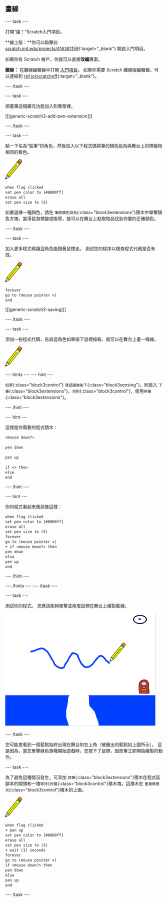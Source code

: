 ## 畫線

--- task ---

打開“貓！”Scratch入門項目。

**線上版：**你可以點擊此 [scratch.mit.edu/projects/416381159](https://scratch.mit.edu/projects/416381159){:target="_blank"} 開啟入門項目。

如果你有 Scratch 帳戶，你就可以直接**改編**專案。

**離線：** 在離線編輯器中打開 [入門項目](http://rpf.io/p/zh-TW/cats-go)。 如果你需要 Scratch 離線版編輯器，可以連結到 [rpf.io/scratchoff](http://rpf.io/scratchoff){:target="_blank"}。

--- /task ---

--- task ---

把畫筆這個擴充功能加入到專案裡。

[[[generic-scratch3-add-pen-extension]]]

--- /task ---

--- task ---

點一下名為“鉛筆”的角色，然後加入以下程式碼將筆的顏色設為與舞台上的障礙物相同的藍色。

![筆角色](images/pen-sprite.png)

```blocks3
when flag clicked
set pen color to [#0000ff]
erase all
set pen size to (5)
```

如要選擇一種顏色，請在 `筆跡顏色設為`{:class="block3extensions"}積木中單擊顏色方塊，當滑鼠游標變成吸管，就可以在舞台上點取物品找到你要的正確顏色。

--- /task ---

--- task ---

加入更多程式碼讓這角色能跟著鼠標走。 測試您的程序以檢查程式代碼是否有效。

![筆角色](images/pen-sprite.png)

```blocks3
forever
go to (mouse pointer v)
end
```

[[[generic-scratch3-saving]]]

--- /task ---

--- task ---

添加一些程式代碼，告訴這角色如果按下鼠標按鈕，就可以在舞台上畫一條線。

![筆角色](images/pen-sprite.png)

--- hints ---
 --- hint ---

`如果`{:class="block3control"} `滑鼠鍵被按下`{:class="block3sensing"}，則放入 `下筆`{:class="block3extensions"}，`否則`{:class="block3control"}，使用`停筆`{:class="block3extensions"}。

--- /hint ---

--- hint ---

這裡是你需要的程式積木：

```blocks3
<mouse down?>

pen down

pen up

if <> then
else
end
```

--- /hint ---

--- hint ---

你的程式看起來應該像這樣：

```blocks3
when flag clicked
set pen color to [#0000ff]
erase all
set pen size to (5)
forever
go to (mouse pointer v)
+ if <mouse down?> then
pen down
else
pen up
end
```

--- /hint ---

--- /hints --- --- /task ---

--- task ---

測試你的程式。 您應該能夠單擊並拖曳鼠標在舞台上繪製藍線。

![畫一條線](images/draw-a-line.png)

--- /task ---

您可能會看到一個藍點始終出現在舞台的右上角（被圈出的藍點如上圖所示）。 這是因為，當您單擊綠色旗幟開始遊戲時，您按下了鼠標，因而筆立即開始繪製的動作。

--- task ---

為了避免這種情況發生，可添加 `停筆`{:class="block3extensions"}積木在程式區腳本的開頭和一塊`等待1秒鐘`{:class="block3control"}積木塊，這積木在 `重複無限次`{:class="block3control"}積木的上面。

![筆角色](images/pen-sprite.png)

```blocks3
when flag clicked
+ pen up
set pen color to [#0000ff]
erase all
set pen size to (5)
+ wait (1) seconds
forever
go to (mouse pointer v)
if <mouse down?> then
pen down
else
pen up
end
```

--- /task ---